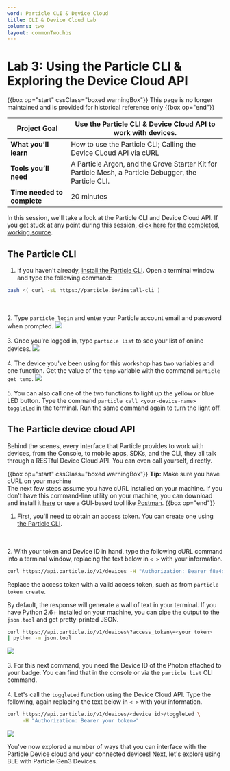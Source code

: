 ```yaml
---
word: Particle CLI & Device Cloud
title: CLI & Device Cloud Lab
columns: two
layout: commonTwo.hbs
---
```


# Lab 3: Using the Particle CLI & Exploring the Device Cloud API

{{box op="start" cssClass="boxed warningBox"}}
This page is no longer maintained and is provided for historical reference only
{{box op="end"}}

| **Project Goal**            | Use the Particle CLI & Device Cloud API to work with devices.                                                                                        |
| --------------------------- | ------------------------------------------------------------------------------------------------------------------------------------------------------------------------- |
| **What you’ll learn**       | How to use the Particle CLI; Calling the Device CLoud API via cURL |
| **Tools you’ll need**       | A Particle Argon, and the Grove Starter Kit for Particle Mesh, a Particle Debugger, the Particle CLI.                                                                                                            |
| **Time needed to complete** | 20 minutes                                                                                                                                                                |

In this session, we'll take a look at the Particle CLI and Device Cloud API. If you get stuck at any point during this session, [click here for the completed, working source](https://go.particle.io/shared_apps/5d40aec2279e1e000b9ad57b).

## The Particle CLI
1.  If you haven't already, [install the Particle CLI](/guide/tools-and-features/cli/photon/). Open a terminal window and type the following command:
```bash
bash <( curl -sL https://particle.io/install-cli )
```
<br /><br />
2.  Type `particle login` and enter your Particle account email and password when prompted.
![](/assets/images/workshops/particle-101/04/particlelogin.gif)
<br /><br />
3.  Once you're logged in, type `particle list` to see your list of online devices.
![](/assets/images/workshops/particle-101/04/particlelist.gif)
<br /><br />
4.  The device you've been using for this workshop has two variables and one function. Get the value of the `temp` variable with the command `particle get temp`.
![](/assets/images/workshops/particle-101/04/temp.gif)
<br /><br />
5.  You can also call one of the two functions to light up the yellow or blue LED button. Type the command `particle call <your-device-name> toggleLed` in the terminal. Run the same command again to turn the light off.

## The Particle device cloud API

Behind the scenes, every interface that Particle provides to work with devices, from the Console, to mobile apps, SDKs, and the CLI, they all talk through a RESTful Device Cloud API. You can even call yourself, directly.

{{box op="start" cssClass="boxed warningBox"}}
**Tip:** Make sure you have cURL on your machine<br />
The next few steps assume you have cURL installed on your machine. If you don't have this command-line utility on your machine, you can download and install it [here](https://curl.haxx.se/download.html) or use a GUI-based tool like [Postman](https://www.getpostman.com/).
{{box op="end"}}


1.  First, you'll need to obtain an access token. You can create one using [the Particle CLI](/reference/developer-tools/cli/#particle-token-create).

<br /><br />
2.  With your token and Device ID in hand, type the following cURL command into a terminal window, replacing the text below in `< >` with your information.
```bash
curl https://api.particle.io/v1/devices -H "Authorization: Bearer f8a4d380cb6ffffffffffffffffffaf5e496ddf0c0" 
```

Replace the access token with a valid access token, such as from `particle token create`.


By default, the response will generate a wall of text in your terminal. If you have Python 2.6+ installed on your machine, you can pipe the output to the `json.tool` and get pretty-printed JSON.
```bash
curl https://api.particle.io/v1/devices\?access_token\=<your token>
| python -m json.tool
```
![](/assets/images/workshops/particle-101/04/curllist.gif)
<br /><br />
3.  For this next command, you need the Device ID of the Photon attached to your badge. You can find that in the console or via the `particle list` CLI command.
<br /><br />
4.  Let's call the `toggleLed` function using the Device Cloud API. Type the following, again replacing the text below in `< >` with your information.
```bash
curl https://api.particle.io/v1/devices/<device id>/toggleLed \
     -H "Authorization: Bearer your token>"
```
![](/assets/images/workshops/particle-101/04/curlcall.gif)

You've now explored a number of ways that you can interface with the Particle Device cloud and your connected devices! Next, let's explore using BLE with Particle Gen3 Devices.